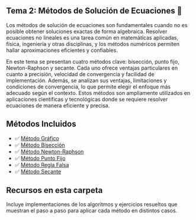 ## Tema 2: Métodos de Solución de Ecuaciones 🧠

Los métodos de solución de ecuaciones son fundamentales cuando no es posible obtener soluciones exactas de forma algebraica. Resolver ecuaciones no lineales es una tarea común en matemáticas aplicadas, física, ingeniería y otras disciplinas, y los métodos numéricos permiten hallar aproximaciones eficientes y confiables.

En este tema se presentan cuatro métodos clave: bisección, punto fijo, Newton-Raphson y secante. Cada uno ofrece ventajas particulares en cuanto a precisión, velocidad de convergencia y facilidad de implementación. Además, se analizan sus ventajas, limitaciones y condiciones de convergencia, lo que permite elegir el enfoque más adecuado según el contexto. Estos métodos son ampliamente utilizados en aplicaciones científicas y tecnológicas donde se requiere resolver ecuaciones de manera eficiente y precisa.

## Métodos Incluidos

- ✅ [Método Gráfico](https://github.com/nadfernanda/Metodos_Numericos/blob/main/tema-2/Método%20Gráfico.md)
- ✅ [Método Bisección](https://github.com/nadfernanda/Metodos_Numericos/blob/main/tema-2/Método%20Bisección.md)
- ✅ [Método Newton-Raphson](https://github.com/nadfernanda/Metodos_Numericos/blob/main/tema-2/Método%20Newton-Raphson.md)
- ✅ [Método Punto Fijo](https://github.com/nadfernanda/Metodos_Numericos/blob/main/tema-2/Método%20Punto%20Fijo.md)
- ✅ [Método Regla Falsa](https://github.com/nadfernanda/Metodos_Numericos/blob/main/tema-2/Método%20Regla%20Falsa.md)
- ✅ [Método Secante](https://github.com/nadfernanda/Metodos_Numericos/blob/main/tema-2/Método%20Secante.md)

## Recursos en esta carpeta

Incluye implementaciones de los algoritmos y ejercicios resueltos que muestran el paso a paso para aplicar cada método en distintos casos.
